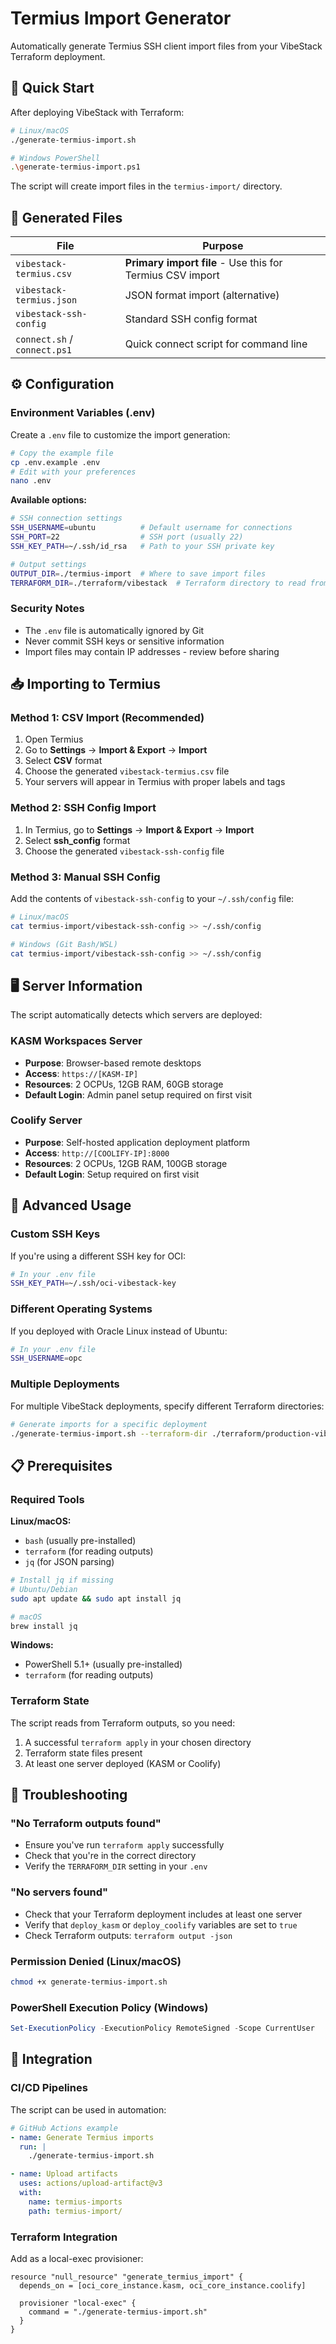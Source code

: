 # Termius Import Generator

Automatically generate Termius SSH client import files from your VibeStack Terraform deployment.

## 🚀 Quick Start

After deploying VibeStack with Terraform:

```bash
# Linux/macOS
./generate-termius-import.sh

# Windows PowerShell
.\generate-termius-import.ps1
```

The script will create import files in the `termius-import/` directory.

## 📁 Generated Files

| File | Purpose |
|------|---------|
| `vibestack-termius.csv` | **Primary import file** - Use this for Termius CSV import |
| `vibestack-termius.json` | JSON format import (alternative) |
| `vibestack-ssh-config` | Standard SSH config format |
| `connect.sh` / `connect.ps1` | Quick connect script for command line |

## ⚙️ Configuration

### Environment Variables (.env)

Create a `.env` file to customize the import generation:

```bash
# Copy the example file
cp .env.example .env
# Edit with your preferences
nano .env
```

**Available options:**
```bash
# SSH connection settings
SSH_USERNAME=ubuntu          # Default username for connections
SSH_PORT=22                  # SSH port (usually 22)
SSH_KEY_PATH=~/.ssh/id_rsa   # Path to your SSH private key

# Output settings
OUTPUT_DIR=./termius-import  # Where to save import files
TERRAFORM_DIR=./terraform/vibestack  # Terraform directory to read from
```

### Security Notes

- The `.env` file is automatically ignored by Git
- Never commit SSH keys or sensitive information
- Import files may contain IP addresses - review before sharing

## 📥 Importing to Termius

### Method 1: CSV Import (Recommended)

1. Open Termius
2. Go to **Settings** → **Import & Export** → **Import**
3. Select **CSV** format
4. Choose the generated `vibestack-termius.csv` file
5. Your servers will appear in Termius with proper labels and tags

### Method 2: SSH Config Import

1. In Termius, go to **Settings** → **Import & Export** → **Import**
2. Select **ssh_config** format
3. Choose the generated `vibestack-ssh-config` file

### Method 3: Manual SSH Config

Add the contents of `vibestack-ssh-config` to your `~/.ssh/config` file:

```bash
# Linux/macOS
cat termius-import/vibestack-ssh-config >> ~/.ssh/config

# Windows (Git Bash/WSL)
cat termius-import/vibestack-ssh-config >> ~/.ssh/config
```

## 🖥️ Server Information

The script automatically detects which servers are deployed:

### KASM Workspaces Server
- **Purpose**: Browser-based remote desktops
- **Access**: `https://[KASM-IP]`
- **Resources**: 2 OCPUs, 12GB RAM, 60GB storage
- **Default Login**: Admin panel setup required on first visit

### Coolify Server
- **Purpose**: Self-hosted application deployment platform
- **Access**: `http://[COOLIFY-IP]:8000`
- **Resources**: 2 OCPUs, 12GB RAM, 100GB storage
- **Default Login**: Setup required on first visit

## 🔧 Advanced Usage

### Custom SSH Keys

If you're using a different SSH key for OCI:

```bash
# In your .env file
SSH_KEY_PATH=~/.ssh/oci-vibestack-key
```

### Different Operating Systems

If you deployed with Oracle Linux instead of Ubuntu:

```bash
# In your .env file
SSH_USERNAME=opc
```

### Multiple Deployments

For multiple VibeStack deployments, specify different Terraform directories:

```bash
# Generate imports for a specific deployment
./generate-termius-import.sh --terraform-dir ./terraform/production-vibestack
```

## 📋 Prerequisites

### Required Tools

**Linux/macOS:**
- `bash` (usually pre-installed)
- `terraform` (for reading outputs)
- `jq` (for JSON parsing)

```bash
# Install jq if missing
# Ubuntu/Debian
sudo apt update && sudo apt install jq

# macOS
brew install jq
```

**Windows:**
- PowerShell 5.1+ (usually pre-installed)
- `terraform` (for reading outputs)

### Terraform State

The script reads from Terraform outputs, so you need:
1. A successful `terraform apply` in your chosen directory
2. Terraform state files present
3. At least one server deployed (KASM or Coolify)

## 🐛 Troubleshooting

### "No Terraform outputs found"
- Ensure you've run `terraform apply` successfully
- Check that you're in the correct directory
- Verify the `TERRAFORM_DIR` setting in your `.env`

### "No servers found"
- Check that your Terraform deployment includes at least one server
- Verify that `deploy_kasm` or `deploy_coolify` variables are set to `true`
- Check Terraform outputs: `terraform output -json`

### Permission Denied (Linux/macOS)
```bash
chmod +x generate-termius-import.sh
```

### PowerShell Execution Policy (Windows)
```powershell
Set-ExecutionPolicy -ExecutionPolicy RemoteSigned -Scope CurrentUser
```

## 🔗 Integration

### CI/CD Pipelines

The script can be used in automation:

```yaml
# GitHub Actions example
- name: Generate Termius imports
  run: |
    ./generate-termius-import.sh

- name: Upload artifacts
  uses: actions/upload-artifact@v3
  with:
    name: termius-imports
    path: termius-import/
```

### Terraform Integration

Add as a local-exec provisioner:

```hcl
resource "null_resource" "generate_termius_import" {
  depends_on = [oci_core_instance.kasm, oci_core_instance.coolify]

  provisioner "local-exec" {
    command = "./generate-termius-import.sh"
  }
}
```